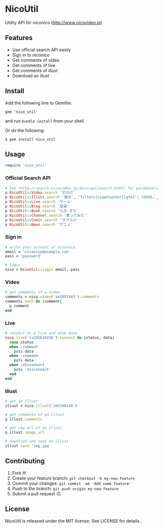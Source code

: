 # NicoUtil

Utility API for niconico (<http://www.nicovideo.jp>)

## Features

* Use official search API easily
* Sign in to niconico
* Get comments of video
* Get comments of live
* Get comments of illust
* Download an illust

## Install

Add the following line to Gemfile:

```
gem 'nico_util'
```

and run `bundle install` from your shell.

Or do the following:

```
$ gem install nico_util
```

## Usage

```ruby
require 'nico_util'
```

### Official Search API
```ruby
# See <http://search.nicovideo.jp/docs/api/search.html> for parameters.
p NicoUtil::Video.search 'ボカロ'
p NicoUtil::Illust.search '東方', 'filters[viewCounter][gte]': 10000, _limit: 3
p NicoUtil::Live.search 'ゲーム'
p NicoUtil::Blog.search '音楽'
p NicoUtil::Book.search 'らき☆すた'
p NicoUtil::Channel.search '歌ってみた'
p NicoUtil::Comic.search 'ラブコメ'
p NicoUtil::News.search 'アニメ'
```

### Sign in
```ruby
# write your account of niconico
email = 'niconico@example.com'
pass = 'password'

# login
nico = NicoUtil::login email, pass
```

### Video
```ruby
# get comments of a video
comments = nico.video('sm1097445').comments
comments.each do |comment|
  p comment
end
```

### Live
```ruby
# connect to a live and show data
nico.live('lv242616226').connect do |status, data|
  case status
  when :comment
    puts data
  when :command
    puts data
  when :disconnect
    puts 'disconnect'
  end
end
```

### Illust
```ruby
# get an illust
illust = nico.illust('im3768140')

# get comments of an illust
p illust.comments

# get raw url of an illust
p illust.image_url

# download and save an illust
illust.save 'img.jpg'
```

## Contributing

1. Fork it!
2. Create your feature branch: `git checkout -b my-new-feature`
3. Commit your changes: `git commit -am 'Add some feature'`
4. Push to the branch: `git push origin my-new-feature`
5. Submit a pull request :D

## License

NicoUtil is released under the MIT license. See LICENSE for details.
